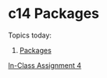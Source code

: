 # c14 Packages

Topics today:

1. [Packages](1.using_packages.md)

[In-Class Assignment 4](https://github.com/mis407f18/mis407f18-In-Class-Assignments/ICA04/ICA04.md)
